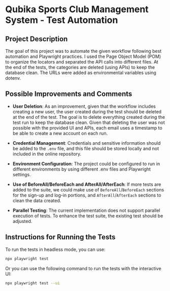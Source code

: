 # Qubika Sports Club Management System - Test Automation

## Project Description

The goal of this project was to automate the given workflow following best automation and Playwright practices. I used the Page Object Model (POM) to organize the locators and separated the API calls into different files. At the end of the tests, the categories are deleted (using APIs) to keep the database clean. The URLs were added as environmental variables using dotenv.

## Possible Improvements and Comments

- **User Deletion**: As an improvement, given that the workflow includes creating a new user, the user created during the test should be deleted at the end of the test. The goal is to delete everything created during the test run to keep the database clean. Given that deleting the user was not possible with the provided UI and APIs, each email uses a timestamp to be able to create a new account on each run.
  
- **Credential Management**: Credentials and sensitive information should be added to the `.env` file, and this file should be stored locally and not included in the online repository.

- **Environment Configuration**: The project could be configured to run in different environments by using different .env files and Playwright settings.

- **Use of BeforeAll/BeforeEach and AfterAll/AfterEach**: If more tests are added to the suite, we could make use of `BeforeAll`/`BeforeEach` sections for the sign-up and log-in portions, and `AfterAll`/`AfterEach` sections to clean the data created.

- **Parallel Testing**: The current implementation does not support parallel execution of tests. To enhance the test suite, the existing test should be adjusted.

## Instructions for Running the Tests

To run the tests in headless mode, you can use:
```bash
npx playwright test
```

Or you can use the following command to run the tests with the interactive UI:
```bash
npx playwright test --ui
```
